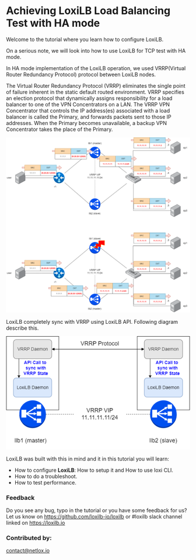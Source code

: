 #  Achieving LoxiLB Load Balancing Test with HA mode

Welcome to the tutorial where you learn how to configure LoxiLB.

On a serious note, we will look into how to use LoxiLB for TCP test with HA mode. 

In HA mode implementation of the LoxiLB operation, we used VRRP(Virtual Router Redundancy Protocol) protocol between LoxiLB nodes. 

The Virtual Router Redundancy Protocol (VRRP) eliminates the single point of failure inherent in the static default routed environment. VRRP specifies an election protocol that dynamically assigns responsibility for a load balancer to one of the VPN Concentrators on a LAN. The VRRP VPN Concentrator that controls the IP address(es) associated with a load balancer is called the Primary, and forwards packets sent to those IP addresses. When the Primary becomes unavailable, a backup VPN Concentrator takes the place of the Primary.

![configuration](./assets/configuration.png)

LoxiLB completely sync with VRRP using LoxiLB API. Following diagram describe this.

![vrrp](./assets/vrrp.png)

LoxiLB was built with this in mind and it in this tutorial you will learn:

* How to configure **LoxiLB**: How to setup it and How to use loxi CLI.
* How to do a troubleshoot.
* How to test performance.

### Feedback

Do you see any bug, typo in the tutorial or you have some feedback for us?
Let us know on https://github.com/loxilb-io/loxilb or #loxilb slack channel linked on https://loxilb.io

### Contributed by:
contact@netlox.io


